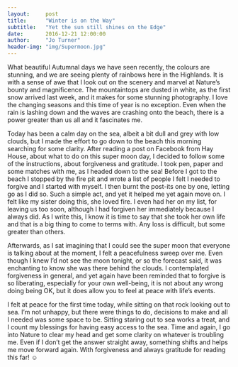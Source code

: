 ```yaml
---
layout:     post
title:      "Winter is on the Way"
subtitle:   "Yet the sun still shines on the Edge"
date:       2016-12-21 12:00:00
author:     "Jo Turner"
header-img: "img/Supermoon.jpg"
---
```

What beautiful Autumnal days we have seen recently, the colours are stunning, and we are seeing plenty of rainbows here in the Highlands. It is with a sense of awe that I look out on the scenery and marvel at Nature’s bounty and magnificence. The mountaintops are dusted in white, as the first snow arrived last week, and it makes for some stunning photography. I love the changing seasons and this time of year is no exception. Even when the rain is lashing down and the waves are crashing onto the beach, there is a power greater than us all and it fascinates me.

Today has been a calm day on the sea, albeit a bit dull and grey with low clouds, but I made the effort to go down to the beach this morning searching for some clarity. After reading a post on Facebook from Hay House, about what to do on this super moon day, I decided to follow some of the instructions, about forgiveness and gratitude. I took pen, paper and some matches with me, as I headed down to the sea! Before I got to the beach I stopped by the fire pit and wrote a list of people I felt I needed to forgive and I started with myself. I then burnt the post-its one by one, letting go as I did so. Such a simple act, and yet it helped me yet again move on. I felt like my sister doing this, she loved fire. I even had her on my list, for leaving us too soon, although I had forgiven her immediately because I always did. As I write this, I know it is time to say that she took her own life and that is a big thing to come to terms with. Any loss is difficult, but some greater than others.

Afterwards, as I sat imagining that I could see the super moon that everyone is talking about at the moment, I felt a peacefulness sweep over me.  Even though I knew I’d not see the moon tonight, or so the forecast said, it was enchanting to know she was there behind the clouds.  I contemplated forgiveness in general, and yet again have been reminded that to forgive is so liberating, especially for your own well-being, it is not about any wrong doing being OK, but it does allow you to feel at peace with life’s events. 

I felt at peace for the first time today, while sitting on that rock looking out to sea. I’m not unhappy, but there were things to do, decisions to make and all I needed was some space to be. Sitting staring out to sea works a treat, and I count my blessings for having easy access to the sea. Time and again, I go into Nature to clear my head and get some clarity on whatever is troubling me. Even if I don’t get the answer straight away, something shifts and helps me move forward again. With forgiveness and always gratitude for reading this far! ☺
